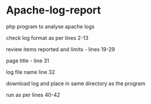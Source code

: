 # Apache-log-report

php program to analyse apache logs

check log format as per lines 2-13

review items reported and limits - lines 19-29

page title - line 31

log file name line 32

download log and place in same directory as the program

run as per lines 40-42
